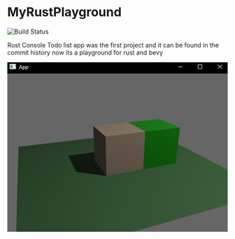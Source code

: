 # MyRustPlayground
![Build Status](https://github.com/stiangglanda/MyRustPlayground/actions/workflows/rust.yml/badge.svg)

Rust Console Todo list app was the first project and it can be found in the commit history now its a playground for rust and bevy

[![Rust Program](https://github.com/stiangglanda/MyRustPlayground/blob/master/Pasted%20image%2020231029161257.png)](https://github.com/stiangglanda/MyRustPlayground)
